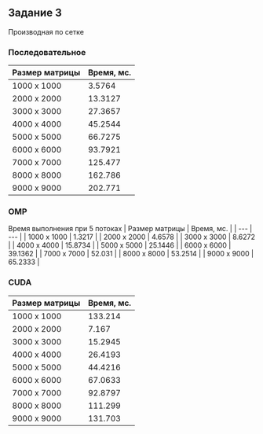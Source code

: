 ## Задание 3
Производная по сетке

### Последовательное
| Размер матрицы | Время, мс. |
| --- | --- |
| 1000 x 1000 | 3.5764 |
| 2000 x 2000 | 13.3127 |
| 3000 x 3000 | 27.3657 |
| 4000 x 4000 | 45.2544 |
| 5000 x 5000 | 66.7275 |
| 6000 x 6000 | 93.7921 |
| 7000 x 7000 | 125.477 |
| 8000 x 8000 | 162.786 |
| 9000 x 9000 | 202.771 |


### OMP
Время выполнения при 5 потоках
| Размер матрицы | Время, мс. |
| --- | --- |
| 1000 x 1000 | 1.3217 |
| 2000 x 2000 | 4.6578 |
| 3000 x 3000 | 8.6272 |
| 4000 x 4000 | 15.8734 |
| 5000 x 5000 | 25.1446 |
| 6000 x 6000 | 39.1362 |
| 7000 x 7000 | 52.031 |
| 8000 x 8000 | 53.2514 |
| 9000 x 9000 | 65.2333 |


### CUDA
| Размер матрицы | Время, мс. |
| --- | --- |
| 1000 x 1000 | 133.214 |
| 2000 x 2000 | 7.167 |
| 3000 x 3000 | 15.2945 |
| 4000 x 4000 | 26.4193 |
| 5000 x 5000 | 44.4216 |
| 6000 x 6000 | 67.0633 |
| 7000 x 7000 | 92.8797 |
| 8000 x 8000 | 111.299 |
| 9000 x 9000 | 131.703 |